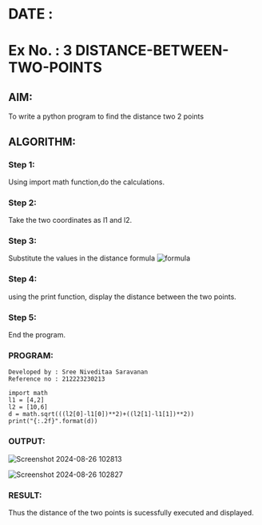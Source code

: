 # DATE :
# Ex No. : 3 DISTANCE-BETWEEN-TWO-POINTS

## AIM:
To write a python program to find the distance two 2 points
## ALGORITHM:
### Step 1:
Using import math function,do the calculations.
### Step 2: 
Take the two coordinates as l1 and l2.
### Step 3: 
Substitute the values in the distance formula  ![formula](/formula.JPG)
### Step 4: 
using the print function, display the distance between the two points.
### Step 5: 
End the program.
### PROGRAM:

```
Developed by : Sree Niveditaa Saravanan
Reference no : 212223230213
```
```
import math 
l1 = [4,2]
l2 = [10,6]
d = math.sqrt(((l2[0]-l1[0])**2)+((l2[1]-l1[1])**2))
print("{:.2f}".format(d))
```


### OUTPUT:

![Screenshot 2024-08-26 102813](https://github.com/user-attachments/assets/5ef52b83-695a-4891-ace1-e821466f6eb6)


![Screenshot 2024-08-26 102827](https://github.com/user-attachments/assets/960d0d65-262c-4047-bed6-efd24de2c75b)


### RESULT:
Thus the distance of the two points is sucessfully executed and displayed.
